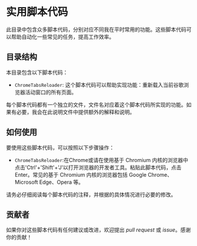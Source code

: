 # 实用脚本代码

此目录中包含众多脚本代码，分别对应不同我在平时常用的功能。这些脚本代码可以帮助自动化一些常见的任务，提高工作效率。

## 目录结构

本目录包含以下脚本代码：

- `ChromeTabsReloader`: 这个脚本代码可以帮助实现功能：重新载入当前谷歌浏览器活动窗口的所有页面。


每个脚本代码都有一个独立的文件，文件名对应着这个脚本代码所实现的功能。如果有必要，我会在此说明文件中提供额外的解释和说明。

## 如何使用

要使用这些脚本代码，可以按照以下步骤操作：

- `ChromeTabsReloader`:在Chrome或请在使用基于 Chromium 内核的浏览器中点击'Ctrl'+'Shift'+'J'以打开浏览器的开发者工具。粘贴此脚本代码，点击Enter。常见的基于 Chromium 内核的浏览器包括 Google Chrome、Microsoft Edge、Opera 等。

请务必仔细阅读每个脚本代码的注释，并根据的具体情况进行必要的修改。

## 贡献者

如果你对这些脚本代码有任何建议或改进，欢迎提出 _pull request_ 或 _issue_。感谢你的贡献！
